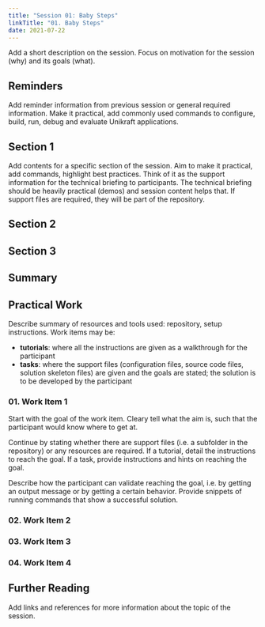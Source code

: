 ```yaml
---
title: "Session 01: Baby Steps"
linkTitle: "01. Baby Steps"
date: 2021-07-22
---
```


Add a short description on the session.
Focus on motivation for the session (why) and its goals (what).

## Reminders

Add reminder information from previous session or general required information.
Make it practical, add commonly used commands to configure, build, run, debug and evaluate Unikraft applications.

## Section 1

Add contents for a specific section of the session.
Aim to make it practical, add commands, highlight best practices.
Think of it as the support information for the technical briefing to participants.
The technical briefing should be heavily practical (demos) and session content helps that.
If support files are required, they will be part of the repository.

## Section 2

## Section 3

## Summary

## Practical Work

Describe summary of resources and tools used: repository, setup instructions.
Work items may be:

* **tutorials**: where all the instructions are given as a walkthrough for the participant
* **tasks**: where the support files (configuration files, source code files, solution skeleton files) are given and the goals are stated; the solution is to be developed by the participant

### 01. Work Item 1

Start with the goal of the work item.
Cleary tell what the aim is, such that the participant would know where to get at.

Continue by stating whether there are support files (i.e. a subfolder in the repository) or any resources are required.
If a tutorial, detail the instructions to reach the goal.
If a task, provide instructions and hints on reaching the goal.

Describe how the participant can validate reaching the goal, i.e. by getting an output message or by getting a certain behavior.
Provide snippets of running commands that show a successful solution.

### 02. Work Item 2

### 03. Work Item 3

### 04. Work Item 4

## Further Reading

Add links and references for more information about the topic of the session.
